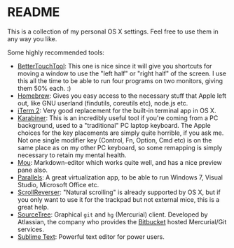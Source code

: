 README
======

This is a collection of my personal OS X settings. Feel free to use them in any way you like.

Some highly recommended tools:

- [BetterTouchTool](http://www.bettertouchtool.net/): This one is nice since it will give you shortcuts for moving a window to use the "left half" or "right half" of the screen. I use this all the time to be able to run four programs on two monitors, giving them 50% each. :)
- [Homebrew](http://brew.sh/): Gives you easy access to the necessary stuff that Apple left out, like GNU userland (findutils, coreutils etc), node.js etc.
- [iTerm 2](http://www.iterm2.com): Very good replacement for the built-in terminal app in OS X.
- [Karabiner](http://pqrs.org/macosx/keyremap4macbook/): This is an incredibly useful tool if you're coming from a PC background, used to a "traditional" PC laptop keyboard. The Apple choices for the key placements are simply quite horrible, if you ask me. Not one single modifier key (Control, Fn, Option, Cmd etc) is on the same place as on my other PC keyboard, so some remapping is simply necessary to retain my mental health.
- [Mou](http://mouapp.com/): Markdown-editor which works quite well, and has a nice preview pane also.
- [Parallels](http://www.parallels.com): A great virtualization app, to be able to run Windows 7, Visual Studio, Microsoft Office etc.
- [ScrollReverser](http://www.macupdate.com/app/mac/37872/scroll-reverser): "Natural scrolling" is already supported by OS X, but if you only want to use it for the trackpad but not external mice, this is a great help.
- [SourceTree](http://www.sourcetreeapp.com/): Graphical `git` and `hg` (Mercurial) client. Developed by Atlassian, the company who provides the [Bitbucket](http://www.bitbucket.org) hosted Mercurial/Git services.
- [Sublime Text](http://www.sublimetext.com): Powerful text editor for power users.
